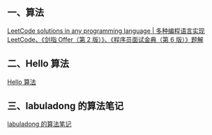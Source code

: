 ## 一、算法
[LeetCode solutions in any programming language | 多种编程语言实现 LeetCode、《剑指 Offer（第 2 版）》、《程序员面试金典（第 6 版）》题解](https://doocs.github.io/leetcode/)

## 二、Hello 算法
[Hello 算法](https://www.hello-algo.com/)

## 三、labuladong 的算法笔记
[labuladong 的算法笔记](https://labuladong.online/algo/essential-technique/linked-list-skills-summary-2/)